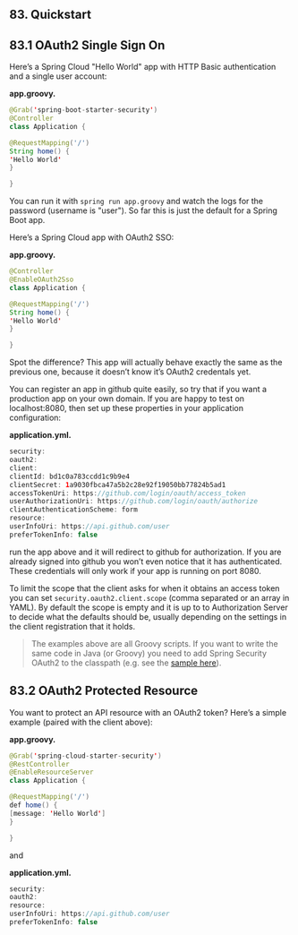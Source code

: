 ## 83. Quickstart

## 83.1 OAuth2 Single Sign On

Here’s a Spring Cloud "Hello World" app with HTTP Basic authentication and a single user account:

**app.groovy.**  

```java
@Grab('spring-boot-starter-security')
@Controller
class Application {

@RequestMapping('/')
String home() {
'Hello World'
}

}
```

You can run it with  `spring run app.groovy`  and watch the logs for the password (username is "user"). So far this is just the default for a Spring Boot app.

Here’s a Spring Cloud app with OAuth2 SSO:

**app.groovy.**  

```java
@Controller
@EnableOAuth2Sso
class Application {

@RequestMapping('/')
String home() {
'Hello World'
}

}
```

Spot the difference? This app will actually behave exactly the same as the previous one, because it doesn’t know it’s OAuth2 credentals yet.

You can register an app in github quite easily, so try that if you want a production app on your own domain. If you are happy to test on localhost:8080, then set up these properties in your application configuration:

**application.yml.**  

```java
security:
oauth2:
client:
clientId: bd1c0a783ccdd1c9b9e4
clientSecret: 1a9030fbca47a5b2c28e92f19050bb77824b5ad1
accessTokenUri: https://github.com/login/oauth/access_token
userAuthorizationUri: https://github.com/login/oauth/authorize
clientAuthenticationScheme: form
resource:
userInfoUri: https://api.github.com/user
preferTokenInfo: false
```

run the app above and it will redirect to github for authorization. If you are already signed into github you won’t even notice that it has authenticated. These credentials will only work if your app is running on port 8080.

To limit the scope that the client asks for when it obtains an access token you can set  `security.oauth2.client.scope`  (comma separated or an array in YAML). By default the scope is empty and it is up to to Authorization Server to decide what the defaults should be, usually depending on the settings in the client registration that it holds.

> The examples above are all Groovy scripts. If you want to write the same code in Java (or Groovy) you need to add Spring Security OAuth2 to the classpath (e.g. see the [sample here](https://github.com/spring-cloud-samples/sso)).

## 83.2 OAuth2 Protected Resource

You want to protect an API resource with an OAuth2 token? Here’s a simple example (paired with the client above):

**app.groovy.**  

```java
@Grab('spring-cloud-starter-security')
@RestController
@EnableResourceServer
class Application {

@RequestMapping('/')
def home() {
[message: 'Hello World']
}

}
```

and

**application.yml.**  

```java
security:
oauth2:
resource:
userInfoUri: https://api.github.com/user
preferTokenInfo: false
```

